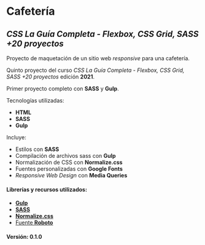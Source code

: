 # Cafetería


## _CSS La Guía Completa - Flexbox, CSS Grid, SASS +20 proyectos_


Proyecto de maquetación de un sitio web _responsive_ para una cafetería.


Quinto proyecto del curso _CSS La Guía Completa - Flexbox, CSS Grid, SASS +20 proyectos_ edición **2021**.


Primer proyecto completo con **SASS** y **Gulp**. 


Tecnologías utilizadas:
+ **HTML**
+ **SASS**
+ **Gulp**


Incluye:
+ Estilos con **SASS**
+ Compilación de archivos sass con **Gulp**
+ Normalización de CSS con **Normalize.css**
+ Fuentes personalizadas con **Google Fonts**
+ _Responsive Web Design_ con **Media Queries**


#### Librerías y recursos utilizados:
+ [**Gulp**](https://gulpjs.com/)
+ [**SASS**](https://sass-lang.com/)
+ [**Normalize.css**](https://necolas.github.io/normalize.css/)
+ [Fuente **Roboto**](https://fonts.google.com/specimen/Roboto)


#### Versión: 0.1.0
